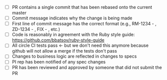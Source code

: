 - [ ] PR contains a single commit that has been rebased onto the current master
- [ ] Commit message indicates why the change is being made
- [ ] First line of commit message has the correct format (e.g., RM-1234 - , ZD-1234 - , FIX - , etc.)
- [ ] Code is reasonably in agreement with the Ruby style guide: https://github.com/bbatsov/ruby-style-guide
- [ ] All circle CI tests pass <- but we don't need this anymore because github will not allow a merge if the tests don't pass
- [ ] Changes to business logic are reflected in changes to specs
- [ ] PI rep has been notified of any spec changes
- [ ] PR has been reviewed and approved by someone that did not submit the PR
